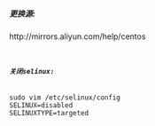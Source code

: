 <h5>更换源:</h5>http://mirrors.aliyun.com/help/centos


<pre><code>
<h5>关闭selinux:</h5>
sudo vim /etc/selinux/config  
SELINUX=disabled  
SELINUXTYPE=targeted  
</code></pre>
